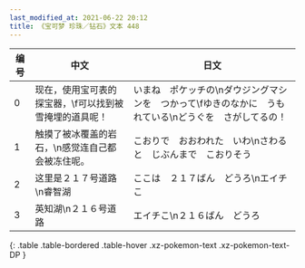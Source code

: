 ```yaml
---
last_modified_at: 2021-06-22 20:12
title: 《宝可梦 珍珠／钻石》文本 448
---
```

| 编号 | 中文 | 日文 |
| ---- | ---- | ---- |
| 0 | 现在，使用宝可表的探宝器，\f可以找到被雪掩埋的道具呢！ | いまね　ポケッチの\nダウジングマシンを　つかって\fゆきのなかに　うもれている\nどうぐを　さがしてるの！ |
| 1 | 触摸了被冰覆盖的岩石，\n感觉连自己都会被冻住呢。 | こおりで　おおわれた　いわ\nさわると　じぶんまで　こおりそう |
| 2 | 这里是２１７号道路　\n睿智湖 | ここは　２１７ばん　どうろ\nエイチこ |
| 3 | 英知湖\n２１６号道路 | エイチこ\n２１６ばん　どうろ |
{: .table .table-bordered .table-hover .xz-pokemon-text .xz-pokemon-text-DP }